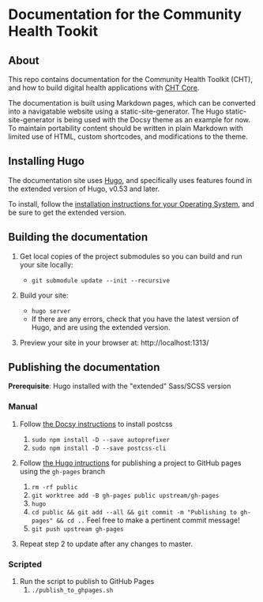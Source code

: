 # Documentation for the Community Health Tookit

## About

This repo contains documentation for the Community Health Toolkit (CHT), and how to build digital health applications with [CHT Core](https://github.com/medic/cht-core).

The documentation is built using Markdown pages, which can be converted into a navigatable website using a static-site-generator. The Hugo static-site-generator is being used with the Docsy theme as an example for now. To maintain portability content should be written in plain Markdown with limited use of HTML, custom shortcodes, and modifications to the theme.

## Installing Hugo

The documentation site uses [Hugo](https://gohugo.io/), and specifically uses features found in the extended version of Hugo, v0.53 and later.

To install, follow the [installation instructions for your Operating System](https://gohugo.io/getting-started/installing/), and be sure to get the extended version.

## Building the documentation

1. Get local copies of the project submodules so you can build and run your site locally:
   - `git submodule update --init --recursive`

2. Build your site:
   - `hugo server`
   - If there are any errors, check that you have the latest version of Hugo, and are using the extended version.

3. Preview your site in your browser at: http://localhost:1313/

## Publishing the documentation

**Prerequisite**: Hugo installed with the "extended" Sass/SCSS version

### Manual
1. Follow [the Docsy instructions](https://www.docsy.dev/docs/getting-started/#install-postcss) to install postcss
   1. `sudo npm install -D --save autoprefixer`
   2. `sudo npm install -D --save postcss-cli`

2. Follow [the Hugo intructions](https://gohugo.io/hosting-and-deployment/hosting-on-github/#build-and-deployment) for publishing a project to GitHub pages using the `gh-pages` branch
   1. `rm -rf public`
   2. `git worktree add -B gh-pages public upstream/gh-pages`
   3. `hugo`
   4. `cd public && git add --all && git commit -m "Publishing to gh-pages" && cd ..` Feel free to make a pertinent commit message!
   5. `git push upstream gh-pages`
3. Repeat step 2 to update after any changes to master.

### Scripted
1. Run the script to publish to GitHub Pages
   1. `./publish_to_ghpages.sh`
